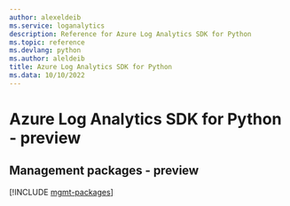 ```yaml
---
author: alexeldeib
ms.service: loganalytics
description: Reference for Azure Log Analytics SDK for Python
ms.topic: reference
ms.devlang: python
ms.author: aleldeib
title: Azure Log Analytics SDK for Python
ms.data: 10/10/2022
---
```

# Azure Log Analytics SDK for Python - preview

## Management packages - preview
[!INCLUDE [mgmt-packages](log-analytics-mgmt-index.md)]